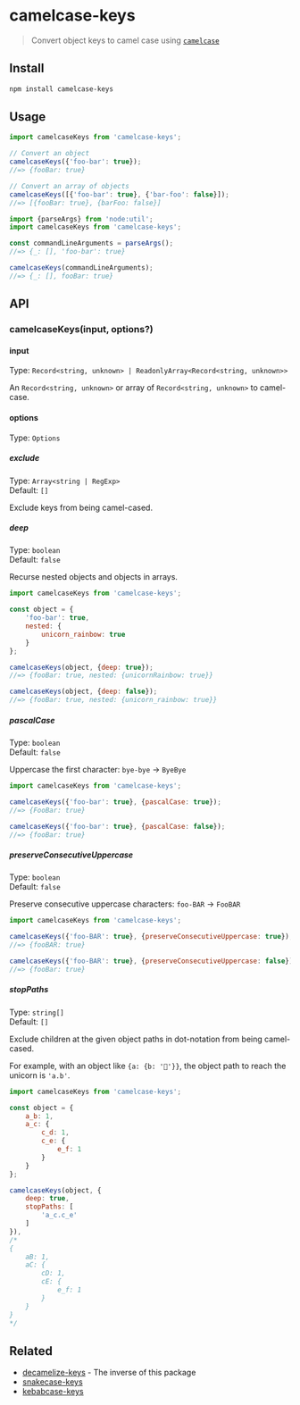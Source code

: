 # camelcase-keys

> Convert object keys to camel case using [`camelcase`](https://github.com/sindresorhus/camelcase)

## Install

```sh
npm install camelcase-keys
```

## Usage

```js
import camelcaseKeys from 'camelcase-keys';

// Convert an object
camelcaseKeys({'foo-bar': true});
//=> {fooBar: true}

// Convert an array of objects
camelcaseKeys([{'foo-bar': true}, {'bar-foo': false}]);
//=> [{fooBar: true}, {barFoo: false}]
```

```js
import {parseArgs} from 'node:util';
import camelcaseKeys from 'camelcase-keys';

const commandLineArguments = parseArgs();
//=> {_: [], 'foo-bar': true}

camelcaseKeys(commandLineArguments);
//=> {_: [], fooBar: true}
```

## API

### camelcaseKeys(input, options?)

#### input

Type: `Record<string, unknown> | ReadonlyArray<Record<string, unknown>>`

An `Record<string, unknown>` or array of `Record<string, unknown>` to camel-case.

#### options

Type: `Options`

##### exclude

Type: `Array<string | RegExp>`\
Default: `[]`

Exclude keys from being camel-cased.

##### deep

Type: `boolean`\
Default: `false`

Recurse nested objects and objects in arrays.

```js
import camelcaseKeys from 'camelcase-keys';

const object = {
	'foo-bar': true,
	nested: {
		unicorn_rainbow: true
	}
};

camelcaseKeys(object, {deep: true});
//=> {fooBar: true, nested: {unicornRainbow: true}}

camelcaseKeys(object, {deep: false});
//=> {fooBar: true, nested: {unicorn_rainbow: true}}
```

##### pascalCase

Type: `boolean`\
Default: `false`

Uppercase the first character: `bye-bye` → `ByeBye`

```js
import camelcaseKeys from 'camelcase-keys';

camelcaseKeys({'foo-bar': true}, {pascalCase: true});
//=> {FooBar: true}

camelcaseKeys({'foo-bar': true}, {pascalCase: false});
//=> {fooBar: true}
````

##### preserveConsecutiveUppercase

Type: `boolean`\
Default: `false`

Preserve consecutive uppercase characters: `foo-BAR` → `FooBAR`

```js
import camelcaseKeys from 'camelcase-keys';

camelcaseKeys({'foo-BAR': true}, {preserveConsecutiveUppercase: true});
//=> {fooBAR: true}

camelcaseKeys({'foo-BAR': true}, {preserveConsecutiveUppercase: false});
//=> {fooBar: true}
````

##### stopPaths

Type: `string[]`\
Default: `[]`

Exclude children at the given object paths in dot-notation from being camel-cased.

For example, with an object like `{a: {b: '🦄'}}`, the object path to reach the unicorn is `'a.b'`.

```js
import camelcaseKeys from 'camelcase-keys';

const object = {
	a_b: 1,
	a_c: {
		c_d: 1,
		c_e: {
			e_f: 1
		}
	}
};

camelcaseKeys(object, {
	deep: true,
	stopPaths: [
		'a_c.c_e'
	]
}),
/*
{
	aB: 1,
	aC: {
		cD: 1,
		cE: {
			e_f: 1
		}
	}
}
*/
```

## Related

- [decamelize-keys](https://github.com/sindresorhus/decamelize-keys) - The inverse of this package
- [snakecase-keys](https://github.com/bendrucker/snakecase-keys)
- [kebabcase-keys](https://github.com/mattiloh/kebabcase-keys)
